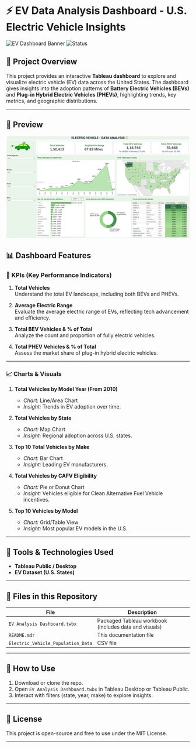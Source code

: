 # ⚡ EV Data Analysis Dashboard - U.S. Electric Vehicle Insights

![EV Dashboard Banner](https://img.shields.io/badge/Tableau-Dashboard-00C853?style=flat&logo=tableau&logoColor=white)
![Status](https://img.shields.io/badge/Status-Completed-brightgreen)

## 🚀 Project Overview

This project provides an interactive **Tableau dashboard** to explore and visualize electric vehicle (EV) data across the United States. The dashboard gives insights into the adoption patterns of **Battery Electric Vehicles (BEVs)** and **Plug-in Hybrid Electric Vehicles (PHEVs)**, highlighting trends, key metrics, and geographic distributions.

---

## 📸 Preview
 
![Dashboard Preview](https://github.com/rakesh-meka/EV-Data_Dashboard/blob/67626195ec1393b0186edcb225d1a0d58ef94983/Dashboard%20Image.png)


## 📊 Dashboard Features

### 🔑 KPIs (Key Performance Indicators)
1. **Total Vehicles**  
   Understand the total EV landscape, including both BEVs and PHEVs.

2. **Average Electric Range**  
   Evaluate the average electric range of EVs, reflecting tech advancement and efficiency.

3. **Total BEV Vehicles & % of Total**  
   Analyze the count and proportion of fully electric vehicles.

4. **Total PHEV Vehicles & % of Total**  
   Assess the market share of plug-in hybrid electric vehicles.

---

### 📈 Charts & Visuals

1. **Total Vehicles by Model Year (From 2010)**  
   - *Chart:* Line/Area Chart  
   - *Insight:* Trends in EV adoption over time.

2. **Total Vehicles by State**  
   - *Chart:* Map Chart  
   - *Insight:* Regional adoption across U.S. states.

3. **Top 10 Total Vehicles by Make**  
   - *Chart:* Bar Chart  
   - *Insight:* Leading EV manufacturers.

4. **Total Vehicles by CAFV Eligibility**  
   - *Chart:* Pie or Donut Chart  
   - *Insight:* Vehicles eligible for Clean Alternative Fuel Vehicle incentives.

5. **Top 10 Vehicles by Model**  
   - *Chart:* Grid/Table View  
   - *Insight:* Most popular EV models in the U.S.

---

## 🧰 Tools & Technologies Used

- **Tableau Public / Desktop**
- **EV Dataset (U.S. States)**

---

## 📁 Files in this Repository

| File | Description |
|------|-------------|
| `EV Analysis Dashboard.twbx` | Packaged Tableau workbook (includes data and visuals) |
| `README.mdr` | This documentation file |
| `Electric_Vehicle_Population_Data` | CSV file |
---

## 📌 How to Use

1. Download or clone the repo.
2. Open `EV Analysis Dashboard.twbx` in Tableau Desktop or Tableau Public.
3. Interact with filters (state, year, make) to explore insights.

---

## 🌱 License

This project is open-source and free to use under the MIT License.

---


